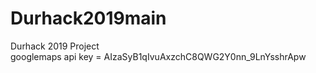 # Durhack2019main
Durhack 2019 Project<br>
googlemaps api key = AIzaSyB1qIvuAxzchC8QWG2Y0nn_9LnYsshrApw
